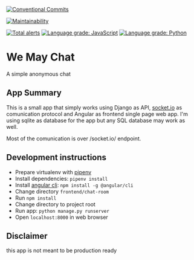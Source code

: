 [![Conventional Commits](https://img.shields.io/badge/Conventional%20Commits-1.0.0-yellow.svg)](https://conventionalcommits.org)

[![Maintainability](https://api.codeclimate.com/v1/badges/f1a635f6ddbfbf7ea19b/maintainability)](https://codeclimate.com/github/FarDust/we-may-chat/maintainability)

[![Total alerts](https://img.shields.io/lgtm/alerts/g/FarDust/we-may-chat.svg?logo=lgtm&logoWidth=18)](https://lgtm.com/projects/g/FarDust/we-may-chat/alerts/)
[![Language grade: JavaScript](https://img.shields.io/lgtm/grade/javascript/g/FarDust/we-may-chat.svg?logo=lgtm&logoWidth=18)](https://lgtm.com/projects/g/FarDust/we-may-chat/context:javascript)
[![Language grade: Python](https://img.shields.io/lgtm/grade/python/g/FarDust/we-may-chat.svg?logo=lgtm&logoWidth=18)](https://lgtm.com/projects/g/FarDust/we-may-chat/context:python)

# We May Chat

A simple anonymous chat

## App Summary

This is a small app that simply works using Django as API, [socket.io](https://socket.io) as comunication protocol and Angular as frontend single page web app.
I'm using sqlite as database for the app but any SQL database may work as well.

Most of the comunication is over /socket.io/ endpoint.

## Development instructions

- Prepare virtualenv with [pipenv](https://pipenv-es.readthedocs.io/es/latest/)
- Install dependencies: `pipenv install`
- Install [angular cli](https://angular.io/cli): `npm install -g @angular/cli`
- Change directory `frontend/chat-room`
- Run `npm install`
- Change directory to project root
- Run app: `python manage.py runserver`
- Open `localhost:8000` in web browser

## Disclaimer

this app is not meant to be production ready
